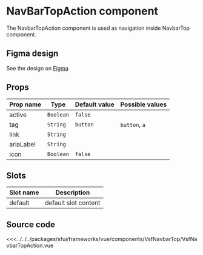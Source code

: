 #  NavBarTopAction component

The NavbarTopAction component is used as navigation inside NavbarTop component. 

## Figma design

See the design on [Figma](https://www.figma.com/file/CWOkbpne0tDpSenT4ZEUTQ/%F0%9F%9B%A0-SFUI-2.0-%7C-Development?node-id=11378%3A17321)





## Props

|    Prop name          |    Type          |      Default value    |     Possible values             |
|-----------------------|----------------- |---------------        |---------------------------------|
| active                | `Boolean`        | `false`               |                 |
| tag                   | `String`         | `button`              | `button`, `a`   |
| link                  | `String`         |                       |                 |
| ariaLabel             | `String`         |                       |                 |
| icon                  | `Boolean`        | `false`               |                 |




## Slots

| Slot name          |            Description                    |
| ---------          | -----------------------------------       |
|    default         |    default slot content                   |  




## Source code


<<<../../../packages/sfui/frameworks/vue/components/VsfNavbarTop/VsfNavbarTopAction.vue


